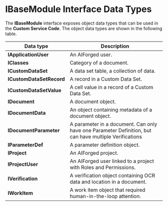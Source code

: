 # IBaseModule Interface Data Types

The **IBaseModule** interface exposes object data types that can be used in the **Custom Service Code**. The object data types are shown in the following table.

| Data type                | Description                                                                                            |
| ------------------------ | ------------------------------------------------------------------------------------------------------ |
| **IApplicationUser**     | An AIForged user.                                                                                      |
| **IClasses**             | Category of a document.                                                                                |
| **ICustomDataSet**       | A data set table, a collection of data.                                                                |
| **ICustomDataSetRecord** | A record in a Custom Data Set.                                                                         |
| **ICustomDataSetValue**  | A cell value in a record of a Custom Data Set.                                                         |
| **IDocument**            | A document object.                                                                                     |
| **IDocumentData**        | An object containing metadata of a document object.                                                    |
| **IDocumentParameter**   | A parameter in a document. Can only have one Parameter Definition, but can have multiple Verifications |
| **IParameterDef**        | A parameter definition object.                                                                         |
| **IProject**             | An AIForged project.                                                                                   |
| **IProjectUser**         | An AIForged user linked to a project with Roles and Permissions.                                       |
| **IVerification**        | A verification object containing OCR data and location in a document.                                  |
| **IWorkItem**            | A work item object that required human-in-the-loop attention.                                          |
